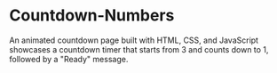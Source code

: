 # Countdown-Numbers
An animated countdown page built with HTML, CSS, and JavaScript showcases a countdown timer that starts from 3 and counts down to 1, followed by a "Ready" message.
